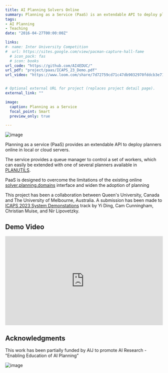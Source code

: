 ```yaml
---
title: AI Planning Solvers Online
summary: Planning as a Service (PaaS) is an extendable API to deploy planners online in local or cloud servers
tags:
- AI Planning
- Teaching
date: "2016-04-27T00:00:00Z"

links:
#- name: Inter University Competition
#  url: https://sites.google.com/view/pacman-capture-hall-fame
  # icon_pack: fas
  # icon: books
url_code: "https://github.com/AI4EDUC/"
url_pdf: "project/paas/ICAPS_23_Demo.pdf"
url_video: "https://www.loom.com/share/7d72759cd71c47db9032970fddcb3e71"


# Optional external URL for project (replaces project detail page).
external_link: ""

image:
  caption: Planning as a Service
  focal_point: Smart
  preview_only: true

---
```

![image](/project/paas/featured.png)

Planning as a service (PaaS) provides an extendable API to deploy planners online in local or cloud servers. 

The service provides a queue manager to control a set of workers, which can easily be extended with one of several planners available in [PLANUTILS](https://github.com/AI-Planning/planutils). 

PaaS is designed to overcome the limitations of the existing online [solver.planning.domains](solver.planning.domains) interface and widen the adoption of planning

This project has been a collaboration between Queen's University, Canada and The University of Melbourne, Australia. A submission has been made to [ICAPS 2023 System Demonstations](https://icaps23.icaps-conference.org/) track by Yi Ding, Cam Cunningham, Christian Muise, and Nir Lipovetzky. 

## Demo Video 
<div style="position: relative; padding-bottom: 56.25%; height: 0;"><iframe src="https://www.loom.com/embed/7d72759cd71c47db9032970fddcb3e71" frameborder="0" webkitallowfullscreen mozallowfullscreen allowfullscreen style="position: absolute; top: 0; left: 0; width: 100%; height: 100%;"></iframe></div>

## Acknowledgments

This work has been partially funded by AIJ to promote AI Research - ”Enabling Education of AI Planning”

![image](/project/paas/AIJ_Cover.jpg)